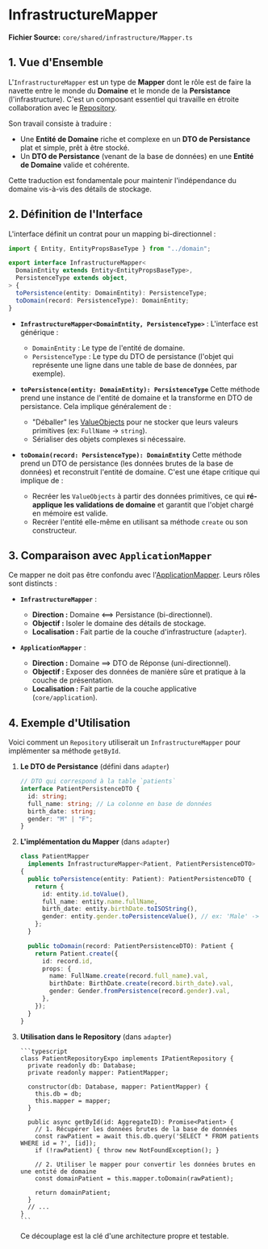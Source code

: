 # InfrastructureMapper

**Fichier Source:** `core/shared/infrastructure/Mapper.ts`

## 1. Vue d'Ensemble

L'`InfrastructureMapper` est un type de **Mapper** dont le rôle est de faire la navette entre le monde du **Domaine** et le monde de la **Persistance** (l'infrastructure). C'est un composant essentiel qui travaille en étroite collaboration avec le [Repository](./Repository.md).

Son travail consiste à traduire :

- Une **Entité de Domaine** riche et complexe en un **DTO de Persistance** plat et simple, prêt à être stocké.
- Un **DTO de Persistance** (venant de la base de données) en une **Entité de Domaine** valide et cohérente.

Cette traduction est fondamentale pour maintenir l'indépendance du domaine vis-à-vis des détails de stockage.

## 2. Définition de l'Interface

L'interface définit un contrat pour un mapping bi-directionnel :

```typescript
import { Entity, EntityPropsBaseType } from "../domain";

export interface InfrastructureMapper<
  DomainEntity extends Entity<EntityPropsBaseType>,
  PersistenceType extends object,
> {
  toPersistence(entity: DomainEntity): PersistenceType;
  toDomain(record: PersistenceType): DomainEntity;
}
```

- **`InfrastructureMapper<DomainEntity, PersistenceType>`** : L'interface est générique :
  - `DomainEntity` : Le type de l'entité de domaine.
  - `PersistenceType` : Le type du DTO de persistance (l'objet qui représente une ligne dans une table de base de données, par exemple).

- **`toPersistence(entity: DomainEntity): PersistenceType`**
  Cette méthode prend une instance de l'entité de domaine et la transforme en DTO de persistance. Cela implique généralement de :
  - "Déballer" les [ValueObjects](../domain/common/ValueObject.md) pour ne stocker que leurs valeurs primitives (ex: `FullName` -> `string`).
  - Sérialiser des objets complexes si nécessaire.

- **`toDomain(record: PersistenceType): DomainEntity`**
  Cette méthode prend un DTO de persistance (les données brutes de la base de données) et reconstruit l'entité de domaine. C'est une étape critique qui implique de :
  - Recréer les `ValueObjects` à partir des données primitives, ce qui **ré-applique les validations de domaine** et garantit que l'objet chargé en mémoire est valide.
  - Recréer l'entité elle-même en utilisant sa méthode `create` ou son constructeur.

## 3. Comparaison avec `ApplicationMapper`

Ce mapper ne doit pas être confondu avec l'[ApplicationMapper](../application/ApplicationMapper.md). Leurs rôles sont distincts :

- **`InfrastructureMapper`** :
  - **Direction :** Domaine <==> Persistance (bi-directionnel).
  - **Objectif :** Isoler le domaine des détails de stockage.
  - **Localisation :** Fait partie de la couche d'infrastructure (`adapter`).

- **`ApplicationMapper`** :
  - **Direction :** Domaine ==> DTO de Réponse (uni-directionnel).
  - **Objectif :** Exposer des données de manière sûre et pratique à la couche de présentation.
  - **Localisation :** Fait partie de la couche applicative (`core/application`).

## 4. Exemple d'Utilisation

Voici comment un `Repository` utiliserait un `InfrastructureMapper` pour implémenter sa méthode `getById`.

1.  **Le DTO de Persistance** (défini dans `adapter`)

    ```typescript
    // DTO qui correspond à la table `patients`
    interface PatientPersistenceDTO {
      id: string;
      full_name: string; // La colonne en base de données
      birth_date: string;
      gender: "M" | "F";
    }
    ```

2.  **L'implémentation du Mapper** (dans `adapter`)

    ```typescript
    class PatientMapper
      implements InfrastructureMapper<Patient, PatientPersistenceDTO>
    {
      public toPersistence(entity: Patient): PatientPersistenceDTO {
        return {
          id: entity.id.toValue(),
          full_name: entity.name.fullName,
          birth_date: entity.birthDate.toISOString(),
          gender: entity.gender.toPersistenceValue(), // ex: 'Male' -> 'M'
        };
      }

      public toDomain(record: PatientPersistenceDTO): Patient {
        return Patient.create({
          id: record.id,
          props: {
            name: FullName.create(record.full_name).val,
            birthDate: BirthDate.create(record.birth_date).val,
            gender: Gender.fromPersistence(record.gender).val,
          },
        });
      }
    }
    ```

3.  **Utilisation dans le Repository** (dans `adapter`)

        ```typescript
        class PatientRepositoryExpo implements IPatientRepository {
          private readonly db: Database;
          private readonly mapper: PatientMapper;

          constructor(db: Database, mapper: PatientMapper) {
            this.db = db;
            this.mapper = mapper;
          }

          public async getById(id: AggregateID): Promise<Patient> {
            // 1. Récupérer les données brutes de la base de données
            const rawPatient = await this.db.query('SELECT * FROM patients WHERE id = ?', [id]);
            if (!rawPatient) { throw new NotFoundException(); }

            // 2. Utiliser le mapper pour convertir les données brutes en une entité de domaine
            const domainPatient = this.mapper.toDomain(rawPatient);

            return domainPatient;
          }
          // ...
        }
        ```

    Ce découplage est la clé d'une architecture propre et testable.
